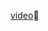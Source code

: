 [video](https://www.bilibili.com/video/BV1LG4y1v7yk?share_source=copy_web&vd_source=520710ed27e866a13bdd5144ad8f33f6)👀
